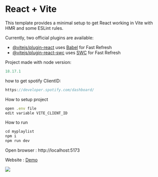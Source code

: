 # React + Vite

This template provides a minimal setup to get React working in Vite with HMR and some ESLint rules.

Currently, two official plugins are available:

- [@vitejs/plugin-react](https://github.com/vitejs/vite-plugin-react/blob/main/packages/plugin-react/README.md) uses [Babel](https://babeljs.io/) for Fast Refresh
- [@vitejs/plugin-react-swc](https://github.com/vitejs/vite-plugin-react-swc) uses [SWC](https://swc.rs/) for Fast Refresh

Project made with node version:

```javascript
18.17.1
```

how to get spotify ClientID:

```javascript
https://developer.spotify.com/dashboard/
```

How to setup project

```javascript
open .env file
edit variable VITE_CLIENT_ID
```

How to run

```javascript
cd myplaylist
npm i
npm run dev
```

Open browser : http://localhost:5173

Website : [Demo](https://www.i-pic.info/i/X4BO612601.gif "Demo")

![](https://www.i-pic.info/i/X4BO612601.gif)
